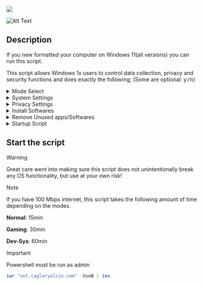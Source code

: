 ![](https://badgen.net/github/license/caglaryalcin/after-format)

![Alt Text](https://raw.githubusercontent.com/caglaryalcin/caglaryalcin/refs/heads/main/main.gif)

## Description

If you new formatted your computer on Windows 11(all versions) you can run this script. 

This script allows Windows 1x users to control data collection, privacy and security functions and does exactly the following; (Some are optional: <kbd>y/n</kbd>)

<details><summary>Mode Select</summary>&nbsp;

The script first asks you to select one of three modes:

**Normal**, **Game**, and **Developer-Sys Eng** Mode.

Installation and settings will be configured according to these modes.

<img width="991" height="303" alt="image" src="https://github.com/user-attachments/assets/7c16420e-cb4e-4fe1-b49c-ab0f7a2876a8" />

</details>

<details><summary>System Settings</summary>&nbsp;
  
![image](https://github.com/user-attachments/assets/df445708-a6eb-4cc0-9a64-fd5983d0a502)
  
- It asks if you want region change to turkey
- It asks if you want change your hostname
- It asks if you want activating your Windows (Thanks to @massgravel for the script https://github.com/massgravel/Microsoft-Activation-Scripts)
- It asks if you want disable windows defender
- It asks if you want date format and keyboard layout
- It asks you to select all folder views in the explorer as 'Details' and set the separator settings as shown by the arrows in the picture

![image](https://github.com/user-attachments/assets/6a5a335f-1ffe-4427-94a0-75d01204668e)

- Ask if you want to add a "startup" task to run at startup (recommended)
- Bringing back the old classic right-click context menu and additional buttons

![image](https://github.com/user-attachments/assets/1066a699-f11c-4266-a481-cc000da1b451)
![image](https://github.com/user-attachments/assets/572b299c-a032-4394-b625-7e092e1bfbed)

- Taskbar aligns left
- Disabling snap
- Adding ohmypush to Windows Terminal (Only Dev/Sys-Eng and Normal mode)

![image](https://github.com/user-attachments/assets/154e85b6-0872-45ee-b6bb-846655846890)

- Disabling gallery folder
- Desktop button in taskbar is enabled
- Disabling sync your settings
- Disabling spotligt
- Disabling toast and apps notifications on lock screen
- Disabling windows media player diagnostics
- Disabling extension of windows search with bing
- Default old photo viewer
- Setting dark mode for applications
- Setting dark mode for system
- Setting control panel view to large icons
- Disabling user interface and device recognition features
- Enabling numlock after startup
- Disabling windows beep sound
- Disabling ipv6 stack
- Disabling virtual ethernet adapters
- Setting cloud flare dns
- Configuring windows explorer settings
- Expanding for file explorer
- Hiding recycle bin shortcut from desktop
- Disabling hiberfil.sys
- Disabling display and sleep mode timeouts
- Disabling updates for other microsoft products
- Disabling bing search in start menu
- Disabling smartscreen filter
- Disabling sensors
- Disabling tailored experiences
- Disabling xbox features (Only Dev/Sys-Eng and Normal mode)
- Disabling blocking of downloaded files
- Disabling nightly wake-up for automatic maintenance
- Disabling storage sense
- Disabling built-in adobe flash in ie and edge
- Disabling edge preload
- Disabling internet explorer first run wizard
- Disabling windows media player online access
- Disabling action center (notification center)
- Disabling system restore for system drive
- Setting low uac level
- Removing unnecessary tasks
- Enabling clearing of recent files on exit
- Disabling recent files lists
- Disabling search for app in store for unknown extensions
- Hiding Recently Added, Recommended Settings, Apps, Personalized Sites and Section from list from the start menu
- Stopping and disabling unnecessary services (Xbox features are being removed)
- Disabling news and interest on taskbar
- Hiding people icon from taskbar
- Hiding taskview icon from taskbar
- Hiding multitaskview icon from taskbar
- Showing small icons in taskbar
- Hiding taskbar search
- Removing chat from taskbar
- Removing widgets from taskbar
- Enabling telnet client (Only Dev/Sys-Eng and Normal mode)
- Setting automatic kill of unsaved changes when trying to log out, restart or close

![image](https://github.com/user-attachments/assets/869227a1-a299-4e20-8450-b0ba279409ff)

- Removing Quota on the disk menu
- Setting password never expires for local admins
- Disabling Account Notifications
- Setting End task button
- Disabling Location Notifications
- Enabling Sudo (Only Dev/Sys-Eng and Normal mode)
- Removing shortcut name

![image](https://github.com/user-attachments/assets/5d44a918-bf3f-49df-a27a-105b461a07e3)

- Unpinning all start menu tiles

</details>

<details><summary>Privacy Settings</summary>&nbsp;

![image](https://github.com/user-attachments/assets/ed4a0085-fe62-4e33-967a-4a3a1ccdd812)

- Disabling telemetry
- Blocking telemetry in host file
- Disabling feedback
- Disabling activity history
- Disabling clipboard history
- Disabling user steps recorder
- Turning off text suggestions for hardware keyboard
- Disabling app launch tracking
- Disabling website access to language list
- Stopping and disabling Connected User Experiences and Telemetry service
- Disabling advertising ID
- Disabling Wi-Fi Sense
- Disabling application suggestions
- Disabling UWP apps background access
- Disabling access to voice activation from UWP apps
- Disabling access to notifications from UWP apps
- Disabling access to account info from UWP apps
- Disabling access to contacts from UWP apps
- Disabling access to calendar from UWP apps
- Disabling access to phone calls from UWP apps
- Disabling access to call history from UWP apps
- Disabling access to email from UWP apps
- Disabling access to tasks from UWP apps
- Disabling access to messaging from UWP apps
- Disabling access to radios from UWP apps
- Disabling access to other devices from UWP apps
- Disabling access to diagnostic information from UWP apps
- Disabling access to libraries and file system from UWP apps
- Disabling UWP apps swap file
- Disabling automatic maps updates
- Disabling windows update automatic restart
- Disabling windows update automatic downloads

</details>
<details><summary>Install Softwares</summary>&nbsp;

![image](https://github.com/user-attachments/assets/048bf752-293e-474e-944d-f15fe9dcecb6)

> 💡It asks if you want to install the following softwares or not. If an error is received while loading packets with chocolatey, it will try to load them with winget.

![image](https://github.com/user-attachments/assets/88b71d2a-3e78-4ecf-aeb8-df98f7952a3d)

- Chrome
- Brave
- Firefox
- Steam
- Epic Games
- HWMonitor
- CrystalDisk Info
- VMware Workstation
- VirtualBox
- Signal
- VSCode (with extensions)
- Notepad
- Windows SDK
- Node.js
- Python
- Git
- AnyDesk
- Terminal
- Speedtest cli
- GitHub
- VLC
- TreeSize
- Total Commander
- Wireshark
- Deluge
- DBeaver
- Cryptomator
- Microsoft Teams
- SteelSeries
- Java
- 7zip
- Flameshot
- Twinkle Tray
- Codec Pack Mega
- Malwarebytes
- Internet Download Manager
- Cloudflare Warp
- OpenRGB
- Tailscale
- WinFsp for Cryptomator
- NVCleanstall
- Rufus
- Regshot

</details>

<details><summary>Remove Unused apps/Softwares</summary>&nbsp;

![image](https://github.com/user-attachments/assets/6166868e-7eef-4012-b530-ee6c10eb6674)

- Uninstalling default third party applications
- It asks if you want disable Microsoft Copilot.
- Uninstalling windows media player
- Uninstalling work folders client
- Uninstalling microsoft XPS document writer
- Removing default fax printer
- Uninstalling windows fax and scan services
- Removing 3D folders
- Microsoft edge privacy settings are being adjusted
- It asks if you want remove unnecessary tasks
- It asks if you want uninstall windows onedrive
- It asks if you want uninstall windows edge

![edge(1)](https://github.com/user-attachments/assets/3ee26ac9-7aeb-43cc-ae5a-567d730d1480)

</details>

<details><summary>Startup Script</summary>&nbsp;

![image](https://github.com/user-attachments/assets/b2cc1a6e-7354-4f0b-a572-6a181bcd2a43)

- This script adds a task named 'startup' to the task scheduler. This task does exactly the following;

> startup task > This task starts 3 minutes after the computer is turned on, runs again every 3 hours and performs the following operations.

- It does expand for file explorer ribbon
- It does removing stick keys
- f12 is disabled for snipping tool
- It does remove toggle keys
- It does remove unnecessary tasks(update and such) in task scheduler
- It does remove windows defender icon in taskbar
- Disables unnecessary applications that open on connection (It varies depending on the mode selected at the beginning)
- It does remove microsoft edge updates in task scheduler
- It does remove google chrome updates in task scheduler
- It does enable shot desktop button
- Sync windows localtime

> upgrade-packages > This task runs 3 minutes after the computer is turned on and performs the following operations.

- Updates all applications and packages with winget.

</details>

## Start the script
> [!WARNING]  
> Great care went into making sure this script does not unintentionally break any OS functionality, but use at your own risk!

> [!NOTE]  
> If you have 100 Mbps internet, this script takes the following amount of time depending on the modes.

**Normal**: 15min

**Gaming**: 30min

**Dev-Sys**: 60min

> [!IMPORTANT]  
> Powershell must be run as admin

```powershell
iwr "set.caglaryalcin.com" -UseB | iex
```
